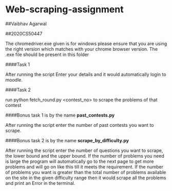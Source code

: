 # Web-scraping-assignment
##Vaibhav Agarwal

##2020CS50447

The chromedriver.exe given is for windows please ensure that you are using the right version which matches with your chrome browser version.
The .exe file should be present in this folder

####Task 1

After running the script Enter your details and it would automatically login to moodle.

####Task 2

run python fetch_round.py <contest_no> to scrape the problems of that contest

####Bonus task 1 is by the name **past_contests.py**

After running the script enter the number of past contests you want to scrape.

####Bonus task 2 is by the name **scrape_by_difficulty.py**

After running the script enter the number of questions you want to scrape, the lower bound and the upper bound. If the number of problems you need is large the program will automatically go to the next page to get more problems and will go on like this till it meets the requirement. If the number of problems you want is greater than the total number of problems available on the site in the given difficulty range then it would scrape all the problems and print an Error in the terminal.
